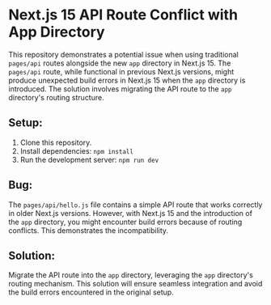 # Next.js 15 API Route Conflict with App Directory

This repository demonstrates a potential issue when using traditional `pages/api` routes alongside the new `app` directory in Next.js 15.  The `pages/api` route, while functional in previous Next.js versions, might produce unexpected build errors in Next.js 15 when the `app` directory is introduced. The solution involves migrating the API route to the `app` directory's routing structure.

## Setup:

1. Clone this repository.
2. Install dependencies: `npm install`
3. Run the development server: `npm run dev`

## Bug:
The `pages/api/hello.js` file contains a simple API route that works correctly in older Next.js versions.  However, with Next.js 15 and the introduction of the `app` directory, you might encounter build errors because of routing conflicts.  This demonstrates the incompatibility. 

## Solution:
Migrate the API route into the `app` directory, leveraging the `app` directory's routing mechanism. This solution will ensure seamless integration and avoid the build errors encountered in the original setup.